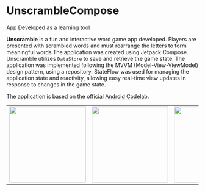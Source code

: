 # UnscrambleCompose

App Developed as a learning tool

**Unscramble** is a fun and interactive word game app developed. Players are presented with scrambled words and must rearrange the letters to form meaningful words.The application was created using Jetpack Compose. Unscramble utilizes `DataStore` to save and retrieve the game state. The application was implemented following the MVVM (Model-View-ViewModel) design pattern, using a repository. 
StateFlow was used for managing the application state and reactivity, allowing easy real-time view updates in response to changes in the game state.

The application is based on the official [Android Codelab](https://developer.android.com/codelabs/basic-android-kotlin-training-viewmodel#0).

<table><tr><td><img src="https://media4.giphy.com/media/v1.Y2lkPTc5MGI3NjExYWwxOGlnNGQ3Mm9xOGRraHFuaXFyOXA0dXkwNWI2OGx0M2RvbndlMSZlcD12MV9pbnRlcm5hbF9naWZfYnlfaWQmY3Q9Zw/c4MVddvPAaRxrwp9JB/giphy.gif" width="200" /></td><td><img src="https://media2.giphy.com/media/v1.Y2lkPTc5MGI3NjExMnVzODY5dDR1a2QxdDk0MmtibWhmZXM0ZW0yc2VkcWZwd3NkaHlmZyZlcD12MV9pbnRlcm5hbF9naWZfYnlfaWQmY3Q9Zw/t3ERZ9ZxBVMeNiY1KY/giphy.gif" width="200" /></td><td><img src="https://media2.giphy.com/media/v1.Y2lkPTc5MGI3NjExbW8yN201Y3EzOHN6MGZsenhlMTM1ZHU0dWY5bmtkd2lvcTVybnZyZyZlcD12MV9pbnRlcm5hbF9naWZfYnlfaWQmY3Q9Zw/bCYIyjvwkKXnvrGd3n/giphy.gif" width="200" /></td></tr></table>
